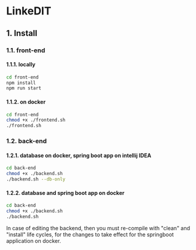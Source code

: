 # LinkeDIT

## 1. Install

### 1.1. front-end

#### 1.1.1. locally

```sh
cd front-end
npm install
npm run start
```

#### 1.1.2. on docker

```sh
cd front-end
chmod +x ./frontend.sh
./frontend.sh
```

### 1.2. back-end

#### 1.2.1. database on docker, spring boot app on intellij IDEA
```sh
cd back-end
chmod +x ./backend.sh
./backend.sh --db-only
```

#### 1.2.2. database and spring boot app on docker

```sh
cd back-end
chmod +x ./backend.sh
./backend.sh
```
In case of editing the backend, then you must
re-compile with "clean" and "install" life cycles,
for the changes to take effect for the springboot 
application on docker. 